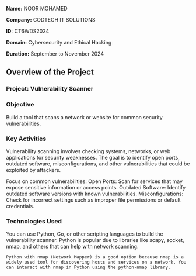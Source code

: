 **Name:** NOOR MOHAMED

**Company:** CODTECH IT SOLUTIONS

**ID:** CT6WDS2024

**Domain:** Cybersecurity and Ethical Hacking

**Duration:** September to November 2024



## Overview of the Project

### Project: Vulnerability Scanner

### Objective
Build a tool that scans a network or website for common security vulnerabilities.

### Key Activities
Vulnerability scanning involves checking systems, networks, or web applications for security weaknesses. The goal is to identify open ports, outdated software, misconfigurations, and other vulnerabilities that could be exploited by attackers.

Focus on common vulnerabilities:
    Open Ports: Scan for services that may expose sensitive information or access points.
    Outdated Software: Identify outdated software versions with known vulnerabilities.
    Misconfigurations: Check for incorrect settings such as improper file permissions or default credentials.

### Technologies Used
You can use Python, Go, or other scripting languages to build the vulnerability scanner. Python is popular due to libraries like scapy, socket, nmap, and others that can help with network scanning.

    Python with nmap (Network Mapper) is a good option because nmap is a widely used tool for discovering hosts and services on a network. You can interact with nmap in Python using the python-nmap library.
